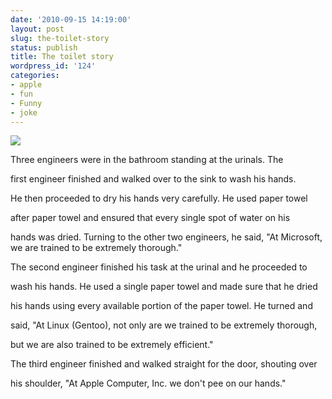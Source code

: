 ```yaml
---
date: '2010-09-15 14:19:00'
layout: post
slug: the-toilet-story
status: publish
title: The toilet story
wordpress_id: '124'
categories:
- apple
- fun
- Funny
- joke
---
```


[![](http://4.bp.blogspot.com/_BQ0a8k-GX20/TJCEAwPe0WI/AAAAAAAADZA/J5wnDRxrPB0/s400/microsoft_pee-300x269.jpeg)](http://4.bp.blogspot.com/_BQ0a8k-GX20/TJCEAwPe0WI/AAAAAAAADZA/J5wnDRxrPB0/s1600/microsoft_pee-300x269.jpeg)  


Three engineers were in the bathroom standing at the urinals. The

first engineer finished and walked over to the sink to wash his hands.

He then proceeded to dry his hands very carefully. He used paper towel

after paper towel and ensured that every single spot of water on his

hands was dried. Turning to the other two engineers, he said, "At Microsoft, we are trained to be extremely thorough." 

  


The second engineer finished his task at the urinal and he proceeded to

wash his hands. He used a single paper towel and made sure that he dried

his hands using every available portion of the paper towel. He turned and

said, "At Linux (Gentoo), not only are we trained to be extremely thorough,

but we are also trained to be extremely efficient." 

  


The third engineer finished and walked straight for the door, shouting over

his shoulder, "At Apple Computer, Inc. we don't pee on our hands."
